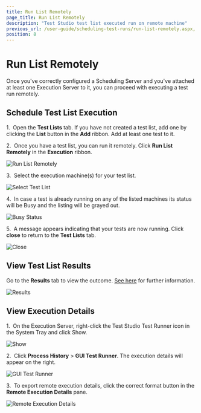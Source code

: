 ```yaml
---
title: Run List Remotely
page_title: Run List Remotely
description: "Test Studio test list executed run on remote machine"
previous_url: /user-guide/scheduling-test-runs/run-list-remotely.aspx, /user-guide/scheduling-test-runs/run-list-remotely
position: 8
---
```

# Run List Remotely

Once you've correctly configured a Scheduling Server and you've attached at least one Execution Server to it, you can proceed with executing a test run remotely.

## Schedule Test List Execution

1.&nbsp; Open the **Test Lists** tab. If you have not created a test list, add one by clicking the **List** button in the **Add** ribbon. Add at least one test to it.

2.&nbsp; Once you have a test list, you can run it remotely. Click **Run List Remotely** in the **Execution** ribbon.

![Run List Remotely][1]

3.&nbsp; Select the execution machine(s) for your test list.

![Select Test List][2]

4.&nbsp; In case a test is already running on any of the listed machines its status will be Busy and the listing will be grayed out. 

![Busy Status][8]

5.&nbsp; A message appears indicating that your tests are now running. Click **close** to return to the **Test Lists** tab.

![Close][3]

## View Test List Results 

Go to the **Results** tab to view the outcome. <a href="/features/scheduling-test-runs/scheduling-results" target="_blank">See here</a> for further information.

![Results][4]

## View Execution Details

1.&nbsp; On the Execution Server, right-click the Test Studio Test Runner icon in the System Tray and click Show. 

![Show][5]

2.&nbsp; Click **Process History** > **GUI Test Runner**. The execution details will appear on the right.

![GUI Test Runner][6]

3.&nbsp; To export remote execution details, click the correct format button in the **Remote Execution Details** pane.

![Remote Execution Details][7]

[1]: /img/features/scheduling-test-runs/run-list-remotely/fig1.png
[2]: /img/features/scheduling-test-runs/run-list-remotely/fig2.png
[3]: /img/features/scheduling-test-runs/run-list-remotely/fig3.png
[4]: /img/features/scheduling-test-runs/run-list-remotely/fig4.png
[5]: /img/features/scheduling-test-runs/run-list-remotely/fig5.png
[6]: /img/features/scheduling-test-runs/run-list-remotely/fig6.png
[7]: /img/features/scheduling-test-runs/run-list-remotely/fig7.png
[8]: /img/features/scheduling-test-runs/run-list-remotely/fig8.png
